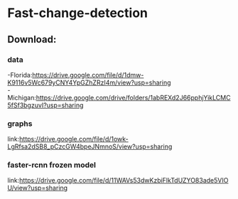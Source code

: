 # Fast-change-detection

## Download:

### data <br/>
-Florida:https://drive.google.com/file/d/1dmw-K9116v5Wc679yCNY4YpGZhZRzI4m/view?usp=sharing <br/>
-Michigan:https://drive.google.com/drive/folders/1abREXd2J66pphjYikLCMC5fSf3bgzuvI?usp=sharing

### graphs  <br/>
link:https://drive.google.com/file/d/1owk-LgRfsa2dSB8_pCzcGW4bpeJNmnoS/view?usp=sharing

### faster-rcnn frozen model <br/>
link:https://drive.google.com/file/d/11WAVs53dwKzbiFlkTdUZYO83ade5VIOU/view?usp=sharing

